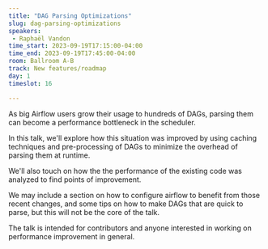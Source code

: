 ```yaml
---
title: "DAG Parsing Optimizations"
slug: dag-parsing-optimizations
speakers:
 - Raphaël Vandon
time_start: 2023-09-19T17:15:00-04:00
time_end: 2023-09-19T17:45:00-04:00
room: Ballroom A-B
track: New features/roadmap
day: 1
timeslot: 16

---
```


As big Airflow users grow their usage to hundreds of DAGs, parsing them can become a performance bottleneck in the scheduler.
 
 In this talk, we'll explore how this situation was improved by using caching techniques and pre-processing of DAGs to minimize the overhead of parsing them at runtime.
 
 We'll also touch on how the the performance of the existing code was analyzed to find points of improvement.
 
 We may include a section on how to configure airflow to benefit from those recent changes, and some tips on how to make DAGs that are quick to parse, but this will not be the core of the talk.
 
 
 
 The talk is intended for contributors and anyone interested in working on performance improvement in general.